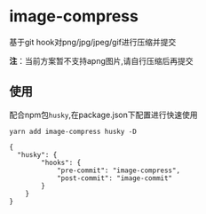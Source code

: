 # image-compress

基于git hook对png/jpg/jpeg/gif进行压缩并提交

**注**：当前方案暂不支持apng图片,请自行压缩后再提交

## 使用
配合npm包`husky`,在package.json下配置进行快速使用

```
yarn add image-compress husky -D
```

```
{
  "husky": {
		"hooks": {
			"pre-commit": "image-compress",
			"post-commit": "image-commit"
		}
	}
}
```

